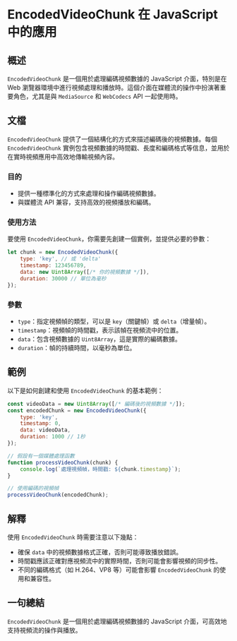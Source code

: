 <!--
Meta Description: # EncodedVideoChunk 在 JavaScript 中的應用 ## 概述 `EncodedVideoChunk` 是一個用於處理編碼視頻數據的 JavaScript 介面，特別是在 Web 瀏覽器環境中進行視頻處理和播放時。這個介面在媒體流的操作中扮演著重要角色，尤其是與 `Media...
Meta Keywords: encodedvideochunk, javascript, new, timestamp, data
-->

# EncodedVideoChunk 在 JavaScript 中的應用

## 概述
`EncodedVideoChunk` 是一個用於處理編碼視頻數據的 JavaScript 介面，特別是在 Web 瀏覽器環境中進行視頻處理和播放時。這個介面在媒體流的操作中扮演著重要角色，尤其是與 `MediaSource` 和 `WebCodecs` API 一起使用時。

## 文檔
`EncodedVideoChunk` 提供了一個結構化的方式來描述編碼後的視頻數據。每個 `EncodedVideoChunk` 實例包含視頻數據的時間戳、長度和編碼格式等信息，並用於在實時視頻應用中高效地傳輸視頻內容。

### 目的
- 提供一種標準化的方式來處理和操作編碼視頻數據。
- 與媒體流 API 兼容，支持高效的視頻播放和編碼。

### 使用方法
要使用 `EncodedVideoChunk`，你需要先創建一個實例，並提供必要的參數：

```javascript
let chunk = new EncodedVideoChunk({
    type: 'key', // 或 'delta'
    timestamp: 123456789,
    data: new Uint8Array([/* 你的視頻數據 */]),
    duration: 30000 // 單位為毫秒
});
```

### 參數
- `type`：指定視頻幀的類型，可以是 `key`（關鍵幀）或 `delta`（增量幀）。
- `timestamp`：視頻幀的時間戳，表示該幀在視頻流中的位置。
- `data`：包含視頻數據的 `Uint8Array`，這是實際的編碼數據。
- `duration`：幀的持續時間，以毫秒為單位。

## 範例
以下是如何創建和使用 `EncodedVideoChunk` 的基本範例：

```javascript
const videoData = new Uint8Array([/* 編碼後的視頻數據 */]);
const encodedChunk = new EncodedVideoChunk({
    type: 'key',
    timestamp: 0,
    data: videoData,
    duration: 1000 // 1秒
});

// 假設有一個媒體處理函數
function processVideoChunk(chunk) {
    console.log(`處理視頻幀，時間戳: ${chunk.timestamp}`);
}

// 使用編碼的視頻幀
processVideoChunk(encodedChunk);
```

## 解釋
使用 `EncodedVideoChunk` 時需要注意以下幾點：
- 確保 `data` 中的視頻數據格式正確，否則可能導致播放錯誤。
- 時間戳應該正確對應視頻流中的實際時間，否則可能會影響視頻的同步性。
- 不同的編碼格式（如 H.264、VP8 等）可能會影響 `EncodedVideoChunk` 的使用和兼容性。

## 一句總結
`EncodedVideoChunk` 是一個用於處理編碼視頻數據的 JavaScript 介面，可高效地支持視頻流的操作與播放。